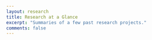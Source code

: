```yaml
---
layout: research
title: Research at a Glance
excerpt: "Summaries of a few past research projects."
comments: false
---
```

